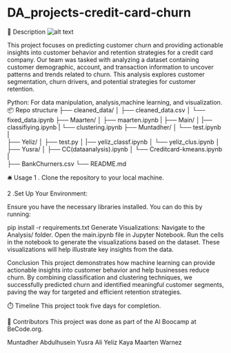 # DA_projects-credit-card-churn

🏢 Description
![alt text](https://www.informalnewz.com/wp-content/uploads/2023/10/New-Credit-Card.jpg)

This project focuses on predicting customer churn and providing actionable insights into customer behavior and retention strategies for a credit card company. Our team was tasked with analyzing a dataset containing customer demographic, account, and transaction information to uncover patterns and trends related to churn. This analysis explores customer segmentation, churn drivers, and potential strategies for customer retention.

Python: For data manipulation, analysis,machine learning, and visualization.
📦 Repo structure
├── cleaned_data/
│   ├── cleaned_data.csv
│   └── fixed_data.ipynb
├── Maarten/
│   ├── maarten.ipynb
| 
├── Main/
│   |── classifiying.ipynb
|   └── clustering.ipynb
├── Muntadher/
│   └── test.ipynb
|  
├── Yeliz/
│   ├── test.py
│   |── yeliz_classf.ipynb
│   └── yeliz_clus.ipynb
│    
├── Yusra/
│   ├── CC(dataanalysis).ipynb
│   └── Creditcard-kmeans.ipynb
|   
├── BankChurners.csv
└── README.md

🛎️ Usage
1 . Clone the repository to your local machine.

2 .Set Up Your Environment:

Ensure you have the necessary libraries installed. You can do this by running:

  pip install -r requirements.txt
Generate Visualizations:
Navigate to the Analysis/ folder.
Open the main.ipynb file in Jupyter Notebook.
Run the cells in the notebook to generate the visualizations based on the dataset. These visualizations will help illustrate key insights from the data.

Conclusion
This project demonstrates how machine learning can provide actionable insights into customer behavior and help businesses reduce churn. By combining classification and clustering techniques, we successfully predicted churn and identified meaningful customer segments, paving the way for targeted and efficient retention strategies.

⏱️ Timeline
This project took five days for completion.

📌 Contributors
This project was done as part of the AI Boocamp at BeCode.org.

Muntadher Abdulhusein 
Yusra Ali
Yeliz Kaya
Maarten Warnez